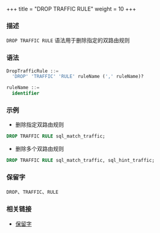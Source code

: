 +++
title = "DROP TRAFFIC RULE"
weight = 10
+++

### 描述

`DROP TRAFFIC RULE` 语法用于删除指定的双路由规则
### 语法

```sql
DropTrafficRule ::=
  'DROP' 'TRAFFIC' 'RULE' ruleName (',' ruleName)?

ruleName ::=
  identifier
```

### 示例

- 删除指定双路由规则

```sql
DROP TRAFFIC RULE sql_match_traffic;
```

- 删除多个双路由规则

```sql
DROP TRAFFIC RULE sql_match_traffic, sql_hint_traffic;
```

### 保留字

`DROP`、`TRAFFIC`、`RULE`

### 相关链接

- [保留字](/cn/reference/distsql/syntax/reserved-word/)